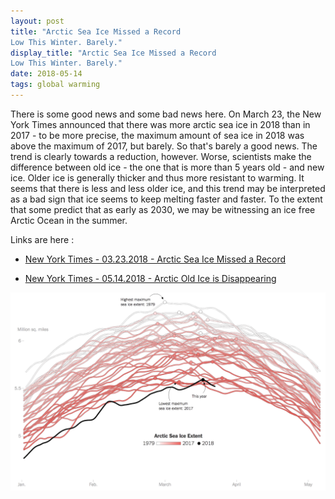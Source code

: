 ```yaml
---
layout: post
title: "Arctic Sea Ice Missed a Record
Low This Winter. Barely."
display_title: "Arctic Sea Ice Missed a Record
Low This Winter. Barely."
date: 2018-05-14
tags: global warming
---
```


There is some good news and some bad news here. On March 23, the New York Times announced that there was more arctic sea ice in 2018 than in 2017 - to be more precise, the maximum amount of sea ice in 2018 was above the maximum of 2017, but barely. So that's barely a good news. The trend is clearly towards a reduction, however. Worse, scientists make the difference between old ice - the one that is more than 5 years old - and new ice. Older ice is generally thicker and thus more resistant to warming. It seems that there is less and less older ice, and this trend may be interpreted as a bad sign that ice seems to keep melting faster and faster. To the extent that some predict that as early as 2030, we may be witnessing an ice free Arctic Ocean in the summer.

Links are here :
*  [New York Times - 03.23.2018 - Arctic Sea Ice Missed a Record](https://www.nytimes.com/interactive/2018/03/23/climate/arctic-ice-maximum.html)

* [New York Times - 05.14.2018 - Arctic Old Ice is Disappearing](https://www.nytimes.com/interactive/2018/05/14/climate/arctic-sea-ice.html)

<img src="/image/nyt_05SW.png" alt="image" style="width: 700px;"/>


